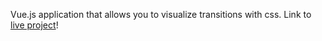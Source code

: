 Vue.js application that allows you to visualize transitions with css.
Link to [live project](https://dibble-perspective-props.netlify.app)!